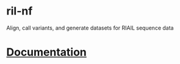 # ril-nf

Align, call variants, and generate datasets for RIAIL sequence data

# [Documentation](http://andersenlab.org/dry-guide/pipeline-ril/)
